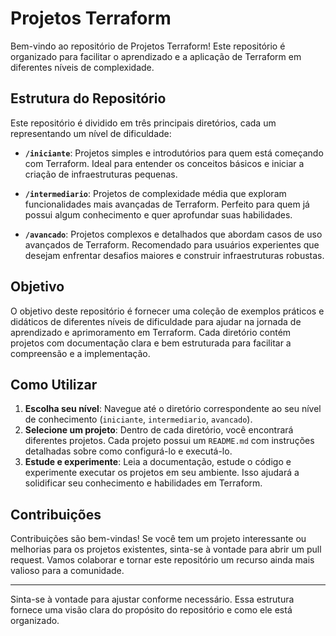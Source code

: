 # Projetos Terraform

Bem-vindo ao repositório de Projetos Terraform! Este repositório é organizado para facilitar o aprendizado e a aplicação de Terraform em diferentes níveis de complexidade.

## Estrutura do Repositório

Este repositório é dividido em três principais diretórios, cada um representando um nível de dificuldade:

- **`/iniciante`**: Projetos simples e introdutórios para quem está começando com Terraform. Ideal para entender os conceitos básicos e iniciar a criação de infraestruturas pequenas.

- **`/intermediario`**: Projetos de complexidade média que exploram funcionalidades mais avançadas de Terraform. Perfeito para quem já possui algum conhecimento e quer aprofundar suas habilidades.

- **`/avancado`**: Projetos complexos e detalhados que abordam casos de uso avançados de Terraform. Recomendado para usuários experientes que desejam enfrentar desafios maiores e construir infraestruturas robustas.

## Objetivo

O objetivo deste repositório é fornecer uma coleção de exemplos práticos e didáticos de diferentes níveis de dificuldade para ajudar na jornada de aprendizado e aprimoramento em Terraform. Cada diretório contém projetos com documentação clara e bem estruturada para facilitar a compreensão e a implementação.

## Como Utilizar

1. **Escolha seu nível**: Navegue até o diretório correspondente ao seu nível de conhecimento (`iniciante`, `intermediario`, `avancado`).
2. **Selecione um projeto**: Dentro de cada diretório, você encontrará diferentes projetos. Cada projeto possui um `README.md` com instruções detalhadas sobre como configurá-lo e executá-lo.
3. **Estude e experimente**: Leia a documentação, estude o código e experimente executar os projetos em seu ambiente. Isso ajudará a solidificar seu conhecimento e habilidades em Terraform.

## Contribuições

Contribuições são bem-vindas! Se você tem um projeto interessante ou melhorias para os projetos existentes, sinta-se à vontade para abrir um pull request. Vamos colaborar e tornar este repositório um recurso ainda mais valioso para a comunidade.

---

Sinta-se à vontade para ajustar conforme necessário. Essa estrutura fornece uma visão clara do propósito do repositório e como ele está organizado.